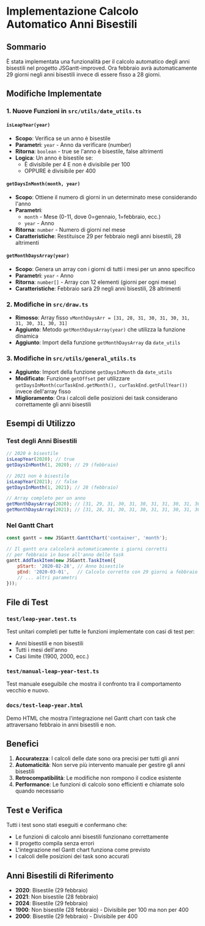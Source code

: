 # Implementazione Calcolo Automatico Anni Bisestili

## Sommario
È stata implementata una funzionalità per il calcolo automatico degli anni bisestili nel progetto JSGantt-improved. Ora febbraio avrà automaticamente 29 giorni negli anni bisestili invece di essere fisso a 28 giorni.

## Modifiche Implementate

### 1. Nuove Funzioni in `src/utils/date_utils.ts`

#### `isLeapYear(year)`
- **Scopo**: Verifica se un anno è bisestile
- **Parametri**: `year` - Anno da verificare (number)
- **Ritorna**: `boolean` - true se l'anno è bisestile, false altrimenti
- **Logica**: Un anno è bisestile se:
  - È divisibile per 4 E non è divisibile per 100
  - OPPURE è divisibile per 400

#### `getDaysInMonth(month, year)`
- **Scopo**: Ottiene il numero di giorni in un determinato mese considerando l'anno
- **Parametri**: 
  - `month` - Mese (0-11, dove 0=gennaio, 1=febbraio, ecc.)
  - `year` - Anno
- **Ritorna**: `number` - Numero di giorni nel mese
- **Caratteristiche**: Restituisce 29 per febbraio negli anni bisestili, 28 altrimenti

#### `getMonthDaysArray(year)`
- **Scopo**: Genera un array con i giorni di tutti i mesi per un anno specifico
- **Parametri**: `year` - Anno
- **Ritorna**: `number[]` - Array con 12 elementi (giorni per ogni mese)
- **Caratteristiche**: Febbraio sarà 29 negli anni bisestili, 28 altrimenti

### 2. Modifiche in `src/draw.ts`

- **Rimosso**: Array fisso `vMonthDaysArr = [31, 28, 31, 30, 31, 30, 31, 31, 30, 31, 30, 31]`
- **Aggiunto**: Metodo `getMonthDaysArray(year)` che utilizza la funzione dinamica
- **Aggiunto**: Import della funzione `getMonthDaysArray` da `date_utils`

### 3. Modifiche in `src/utils/general_utils.ts`

- **Aggiunto**: Import della funzione `getDaysInMonth` da `date_utils`
- **Modificato**: Funzione `getOffset` per utilizzare `getDaysInMonth(curTaskEnd.getMonth(), curTaskEnd.getFullYear())` invece dell'array fisso
- **Miglioramento**: Ora i calcoli delle posizioni dei task considerano correttamente gli anni bisestili

## Esempi di Utilizzo

### Test degli Anni Bisestili
```javascript
// 2020 è bisestile
isLeapYear(2020); // true
getDaysInMonth(1, 2020); // 29 (febbraio)

// 2021 non è bisestile  
isLeapYear(2021); // false
getDaysInMonth(1, 2021); // 28 (febbraio)

// Array completo per un anno
getMonthDaysArray(2020); // [31, 29, 31, 30, 31, 30, 31, 31, 30, 31, 30, 31]
getMonthDaysArray(2021); // [31, 28, 31, 30, 31, 30, 31, 31, 30, 31, 30, 31]
```

### Nel Gantt Chart
```javascript
const gantt = new JSGantt.GanttChart('container', 'month');

// Il gantt ora calcolerà automaticamente i giorni corretti
// per febbraio in base all'anno delle task
gantt.AddTaskItem(new JSGantt.TaskItem({
    pStart: '2020-02-28', // Anno bisestile
    pEnd: '2020-03-01',   // Calcolo corretto con 29 giorni a febbraio
    // ... altri parametri
}));
```

## File di Test

### `test/leap-year.test.ts`
Test unitari completi per tutte le funzioni implementate con casi di test per:
- Anni bisestili e non bisestili
- Tutti i mesi dell'anno
- Casi limite (1900, 2000, ecc.)

### `test/manual-leap-year-test.ts`
Test manuale eseguibile che mostra il confronto tra il comportamento vecchio e nuovo.

### `docs/test-leap-year.html`
Demo HTML che mostra l'integrazione nel Gantt chart con task che attraversano febbraio in anni bisestili e non.

## Benefici

1. **Accuratezza**: I calcoli delle date sono ora precisi per tutti gli anni
2. **Automaticità**: Non serve più intervento manuale per gestire gli anni bisestili
3. **Retrocompatibilità**: Le modifiche non rompono il codice esistente
4. **Performance**: Le funzioni di calcolo sono efficienti e chiamate solo quando necessario

## Test e Verifica

Tutti i test sono stati eseguiti e confermano che:
- Le funzioni di calcolo anni bisestili funzionano correttamente
- Il progetto compila senza errori
- L'integrazione nel Gantt chart funziona come previsto
- I calcoli delle posizioni dei task sono accurati

## Anni Bisestili di Riferimento

- **2020**: Bisestile (29 febbraio)
- **2021**: Non bisestile (28 febbraio)  
- **2024**: Bisestile (29 febbraio)
- **1900**: Non bisestile (28 febbraio) - Divisibile per 100 ma non per 400
- **2000**: Bisestile (29 febbraio) - Divisibile per 400